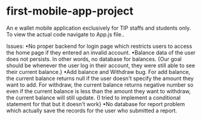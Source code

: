 # first-mobile-app-project
An e wallet mobile application exclusively for TIP staffs and students only.
To view the actual code navigate to App.js file..

Issues: 
•No proper backend for login page which restricts users to access the home page if they entered an invalid account. 
•Balance data of the user does not persists. In other words, no database for balances. {Our goal should be whenever the user log in their account, they were still able to see their current balance.}
•Add balance and Withdraw bug. For add balance, the current balance returns null if the user doesn't specify the amount they want to add. For withdraw, the current balance returns negative number so even if the current balance is less than the amount they want to withdraw, the current balance will still update. {I tried to implement a conditional statement for that but it doesn't work}
•No database for report problem which actually save the records for the user who submitted a report.
